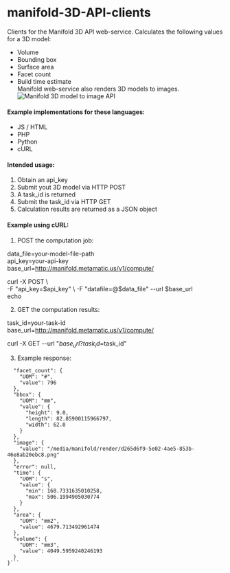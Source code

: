 # manifold-3D-API-clients
Clients for the Manifold 3D API web-service. Calculates the following values for a 3D model:
* Volume
* Bounding box
* Surface area
* Facet count
* Build time estimate  
Manifold web-service also renders 3D models to images.  
![Manifold 3D model to image API](https://d1a6a9r46cnyll.cloudfront.net/d6c11b9f815314975cd5fa2a32c9dc35094db829/687474703a2f2f6d616e69666f6c642e6d6574616d617469632e75732f6d656469612f6d616e69666f6c642f72656e6465722f39666664356361362d346532302d346430352d396132382d6434356138623930646665652e706e67)  


#### Example implementations for these languages:  
* JS / HTML
* PHP
* Python
* cURL


#### Intended usage:  
1. Obtain an api_key  
2. Submit yout 3D model via HTTP POST  
3. A task_id is returned  
4. Submit the task_id via HTTP GET  
5. Calculation results are returned as a JSON object  

#### Example using cURL:  

1. POST the computation job:  

  data_file=your-model-file-path  
  api_key=your-api-key  
  base_url=http://manifold.metamatic.us/v1/compute/  

  curl -X POST \  
    -F "api_key=$api_key" \  
    -F "datafile=@$data_file" --url $base_url  
  echo  

2. GET the computation results:  

  task_id=your-task-id  
  base_url=http://manifold.metamatic.us/v1/compute/  
  
  curl -X GET --url "$base_url?task_id=$task_id"  

3. Example response:
  ```{
    "facet_count": {
      "UOM": "#",
      "value": 796
    },
    "bbox": {
      "UOM": "mm",
      "value": {
        "height": 9.0,
        "length": 82.85900115966797,
        "width": 62.0
      }
    },
    "image": {
      "value": "/media/manifold/render/d265d6f9-5e02-4ae5-853b-46e8ab20ebc8.png"
    },
    "error": null,
    "time": {
      "UOM": "s",
      "value": {
        "min": 168.7331635010258,
        "max": 506.1994905030774
      }
    },
    "area": {
      "UOM": "mm2",
      "value": 4679.713492961474
    },
    "volume": {
      "UOM": "mm3",
      "value": 4049.5959240246193
    }
  }```
